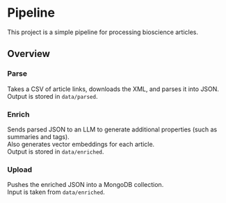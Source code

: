 # Pipeline

This project is a simple pipeline for processing bioscience articles.

## Overview

### Parse
Takes a CSV of article links, downloads the XML, and parses it into JSON.  
Output is stored in `data/parsed`.

### Enrich
Sends parsed JSON to an LLM to generate additional properties (such as summaries and tags).  
Also generates vector embeddings for each article.  
Output is stored in `data/enriched`.

### Upload
Pushes the enriched JSON into a MongoDB collection.  
Input is taken from `data/enriched`.
